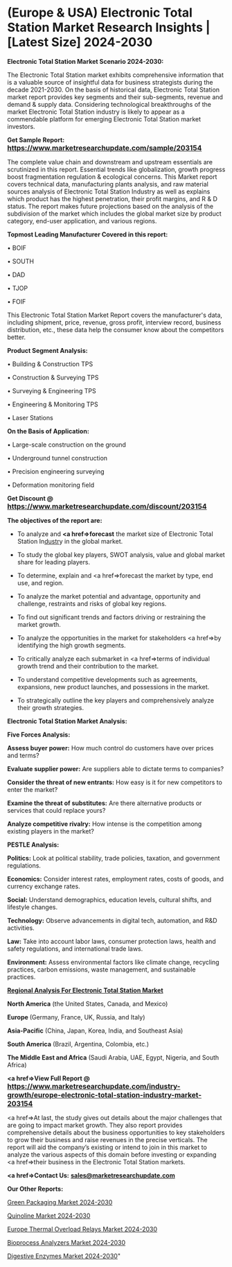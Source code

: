 # (Europe & USA) Electronic Total Station Market Research Insights |[Latest Size] 2024-2030

<strong>Electronic Total Station Market Scenario 2024-2030:</strong>

The Electronic Total Station market exhibits comprehensive information that is a valuable source of insightful data for business strategists during the decade 2021-2030. On the basis of historical data, Electronic Total Station market report provides key segments and their sub-segments, revenue and demand &amp; supply data. Considering technological breakthroughs of the market Electronic Total Station industry is likely to appear as a commendable platform for emerging Electronic Total Station market investors.

<strong>Get Sample Report: <a href=https://www.marketresearchupdate.com/sample/203154><font size=3 color=#0000ff>https://www.marketresearchupdate.com/sample/203154</font></a></strong>

The complete value chain and downstream and upstream essentials are scrutinized in this report. Essential trends like globalization, growth progress boost fragmentation regulation &amp; ecological concerns. This Market report covers technical data, manufacturing plants analysis, and raw material sources analysis of Electronic Total Station Industry as well as explains which product has the highest penetration, their profit margins, and R & D status. The report makes future projections based on the analysis of the subdivision of the market which includes the global market size by product category, end-user application, and various regions.

<strong>Topmost Leading Manufacturer Covered in this report:</strong>

• BOIF

• SOUTH

• DAD

• TJOP

• FOIF

This Electronic Total Station Market Report covers the manufacturer's data, including shipment, price, revenue, gross profit, interview record, business distribution, etc., these data help the consumer know about the competitors better.

<strong>Product Segment Analysis: </strong>

• Building & Construction TPS

• Construction & Surveying TPS

• Surveying & Engineering TPS

• Engineering & Monitoring TPS

• Laser Stations

<strong>On the Basis of Application:</strong>

• Large-scale construction on the ground

• Underground tunnel construction

• Precision engineering surveying

• Deformation monitoring field

<strong>Get Discount @ <a href=https://www.marketresearchupdate.com/discount/203154><font size=3 color=#0000ff>https://www.marketresearchupdate.com/discount/203154</font></a></strong>

<strong><b>The objectives of the report are:</b></strong>

- To analyze and <strong><a href=><strong>forecast</strong></a></strong> the market size of Electronic Total Station In<a href=ASDF991299>dustr</a>y in the global market.

- To study the global key players, SWOT analysis, value and global market share for leading players.

- To determine, explain and <a href=>forecast</a> the market by type, end use, and region.

- To analyze the market potential and advantage, opportunity and challenge, restraints and risks of global key regions.

- To find out significant trends and factors driving or restraining the market growth.

- To analyze the opportunities in the market for stakeholders <a href=>by</a> identifying the high growth segments.

- To critically analyze each submarket in <a href=>terms</a> of individual growth trend and their contribution to the market.

- To understand competitive developments such as agreements, expansions, new product launches, and possessions in the market.

- To strategically outline the key players and comprehensively analyze their growth strategies.

<strong>Electronic Total Station Market Analysis:</strong>

<strong>Five Forces Analysis:</strong>

<strong>Assess buyer power:</strong> How much control do customers have over prices and terms?

<strong>Evaluate supplier power:</strong> Are suppliers able to dictate terms to companies?

<strong>Consider the threat of new entrants:</strong> How easy is it for new competitors to enter the market?

<strong>Examine the threat of substitutes:</strong> Are there alternative products or services that could replace yours?

<strong>Analyze competitive rivalry:</strong> How intense is the competition among existing players in the market?

<strong>PESTLE Analysis:</strong>

<strong>Politics:</strong> Look at political stability, trade policies, taxation, and government regulations.

<strong>Economics:</strong> Consider interest rates, employment rates, costs of goods, and currency exchange rates.

<strong>Social:</strong> Understand demographics, education levels, cultural shifts, and lifestyle changes.

<strong>Technology:</strong> Observe advancements in digital tech, automation, and R&D activities.

<strong>Law:</strong> Take into account labor laws, consumer protection laws, health and safety regulations, and international trade laws.

<strong>Environment:</strong> Assess environmental factors like climate change, recycling practices, carbon emissions, waste management, and sustainable practices.

<strong><u><b>Regional Analysis For Electronic Total Station Market</b></u></strong>

<strong><b>North America</b></strong> (the United States, Canada, and Mexico)

<strong><b>Europe </b></strong>(Germany, France, UK, Russia, and Italy)

<strong><b>Asia-Pacific</b></strong> (China, Japan, Korea, India, and Southeast Asia)

<strong><b>South America</b></strong> (Brazil, Argentina, Colombia, etc.)

<strong><b>The Middle East and Africa</b></strong> (Saudi Arabia, UAE, Egypt, Nigeria, and South Africa)

<strong><a href=>View Full Report</a> @ <a href=https://www.marketresearchupdate.com/industry-growth/europe-electronic-total-station-industry-market-203154><font size=3 color=#0000ff>https://www.marketresearchupdate.com/industry-growth/europe-electronic-total-station-industry-market-203154</font></a></strong>

<a href=>At last,</a> the study gives out details about the major challenges that are going to impact market growth. They also report provides comprehensive details about the business opportunities to key stakeholders to grow their business and raise revenues in the precise verticals. The report will aid the company’s existing or intend to join in this market to analyze the various aspects of this domain before investing or expanding <a href=>their</a> business in the Electronic Total Station markets.

<strong><a href=>Contact Us:</a></strong>
<strong>sales@marketresearchupdate.com</strong>

<strong>Our Other Reports:</strong>

<a href=https://www.linkedin.com/pulse/green-packaging-market-opportunities-stay-ahead>Green Packaging Market 2024-2030</a>

<a href=https://www.linkedin.com/pulse/quinoline-market-analysis-segment-region-growth>Quinoline Market 2024-2030</a>

<a href=https://www.linkedin.com/pulse/europe-thermal-overload-relays-market-size-growth-set>Europe Thermal Overload Relays Market 2024-2030</a>

<a href=https://www.linkedin.com/pulse/bioprocess-analyzers-market-expecting-c34af/>Bioprocess Analyzers Market 2024-2030</a>

<a href=https://medium.com/@kagwadeaishwarya392/digestive-enzymes-market-to-witness-huge-growth-by-2030-company-i-company-ii-company-iii-6ecea622b454>Digestive Enzymes Market 2024-2030</a>"
